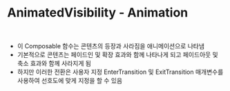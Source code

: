 # AnimatedVisibility - Animation

<br>

* 이 Composable 함수는 콘텐츠의 등장과 사라짐을 애니메이션으로 나타냄
* 기본적으로 콘텐츠는 페이드인 및 확장 효과와 함께 나타나게 되고 페이드아웃 및 축소 효과와 함께 사라지게 됨
* 하지만 이러한 전환은 사용자 지정 EnterTransition 및 ExitTransition 매개변수를 사용하여 선호도에 맞게 지정을 할 수 있음